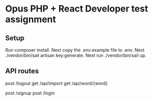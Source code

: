 


# Opus PHP + React Developer test assignment
## Setup
Run composer install. 
Next copy the .env.example file to .env. Next ./vendor/bin/sail artisan key:generate. Next run ./vendor/bin/sail up.

## API routes
post /logout
get /api/import
get /api/word/{word}

post /signup
post /login
